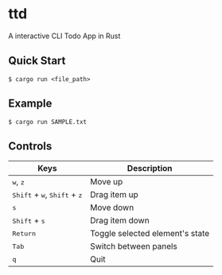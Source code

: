 # ttd

A interactive CLI Todo App in Rust

## Quick Start
```console
$ cargo run <file_path>
```

## Example
```console
$ cargo run SAMPLE.txt
```

## Controls

|Keys|Description|
|---|---|
|<kbd>w</kbd>, <kbd>z</kbd>|Move up|
|<kbd>Shift</kbd> + <kbd>w</kbd>, <kbd>Shift</kbd> + <kbd>z</kbd>|Drag item up|
|<kbd>s</kbd>|Move down|
|<kbd>Shift</kbd> + <kbd>s</kbd>|Drag item down|
|<kbd>Return</kbd>|Toggle selected element's state|
|<kbd>Tab</kbd>|Switch between panels|
|<kbd>q</kbd>|Quit|
